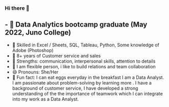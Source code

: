 ### Hi there 👋
## - :school: Data Analytics bootcamp graduate (May 2022, Juno College)
- 🌱 Skilled in Excel / Sheets, SQL, Tableau, Python, Some knowledge of Adobe (Photoshop)
- 👯 8+ years of Customer service and sales
- 🤔 Strengths: communication, interpersonal skills, attention to details
- 💬 I am flexible person, i like to build relations and team collaboration
- 😄 Pronouns: She/Her
- :egg: Fun fact: I can eat eggs everyday in the breakfast
I am a Data Analyst. I am passionate about problem-solving by learning more . I have a background of customer service, I have developed a strong understanding of the the importance of teamwork which I can integrate into my work as a Data Analyst.

<!--
**Mehnazkhan1/Mehnazkhan1** is a ✨ _special_ ✨ repository because its `README.md` (this file) appears on your GitHub profile.

Here are some ideas to get you started:


-->
